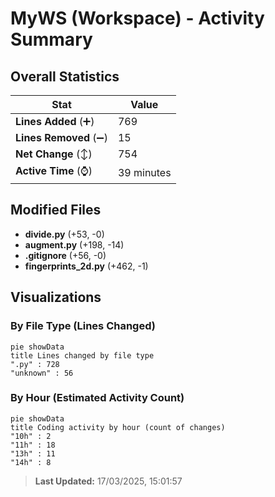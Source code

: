 # MyWS (Workspace) - Activity Summary 

## Overall Statistics

| Stat                   | Value                                                             |
| ---------------------- | ----------------------------------------------------------------- |
| **Lines Added** (➕)   | 769                                          |
| **Lines Removed** (➖) | 15                                        |
| **Net Change** (↕)    | 754                |
| **Active Time** (⌚)   | 39 minutes |


## Modified Files
- **divide.py** (+53, -0)
- **augment.py** (+198, -14)
- **.gitignore** (+56, -0)
- **fingerprints_2d.py** (+462, -1)

## Visualizations

### By File Type (Lines Changed)

```mermaid
pie showData
title Lines changed by file type
".py" : 728
"unknown" : 56
```

### By Hour (Estimated Activity Count)

```mermaid
pie showData
title Coding activity by hour (count of changes)
"10h" : 2
"11h" : 18
"13h" : 11
"14h" : 8
```


> **Last Updated:** 17/03/2025, 15:01:57